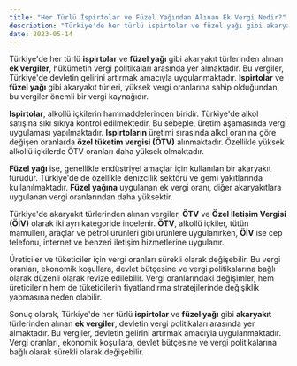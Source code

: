 ```yaml
---
title: "Her Türlü İspirtolar ve Füzel Yağından Alınan Ek Vergi Nedir?"
description: "Türkiye'de her türlü ispirtolar ve füzel yağı gibi akaryakıt türlerinden alınan ek vergiler, hükümetin vergi politikaları arasında yer almaktadır"
date: 2023-05-14
---
```


Türkiye'de her türlü **ispirtolar** ve **füzel yağı** gibi akaryakıt türlerinden alınan **ek vergiler**, hükümetin vergi
politikaları arasında yer almaktadır. Bu vergiler, Türkiye'de devletin gelirini artırmak amacıyla uygulanmaktadır.
**Ispirtolar** ve **füzel yağı** gibi akaryakıt türleri, yüksek vergi oranlarına sahip olduğundan, bu vergiler önemli bir
vergi kaynağıdır.

**Ispirtolar**, alkollü içkilerin hammaddelerinden biridir. Türkiye'de alkol satışına sıkı sıkıya kontrol edilmektedir.
Bu sebeple, üretim aşamasında vergi uygulaması yapılmaktadır. **Ispirtoların** üretimi sırasında alkol oranına göre
değişen oranlarda **özel tüketim vergisi (ÖTV)** alınmaktadır. Özellikle yüksek alkollü içkilerde ÖTV oranları daha
yüksek olmaktadır.

**Füzel yağı** ise, genellikle endüstriyel amaçlar için kullanılan bir akaryakıt türüdür. Türkiye'de de özellikle
denizcilik sektörü ve gemi yakıtlarında kullanılmaktadır. **Füzel yağına** uygulanan ek vergi oranı, diğer akaryakıtlara
uygulanan vergi oranlarından daha yüksektir.

Türkiye'de akaryakıt türlerinden alınan vergiler, **ÖTV** ve **Özel İletişim Vergisi (ÖİV)** olarak iki ayrı kategoride
incelenir. **ÖTV**, alkollü içkiler, tütün mamulleri, araçlar ve petrol ürünleri gibi ürünlere uygulanırken, **ÖİV** ise
cep telefonu, internet ve benzeri iletişim hizmetlerine uygulanır.

Üreticiler ve tüketiciler için vergi oranları sürekli olarak değişebilir. Bu vergi oranları, ekonomik koşullara, devlet
bütçesine ve vergi politikalarına bağlı olarak düzenli olarak revize edilebilir. Vergi oranlarındaki değişimler, hem
üreticilerin hem de tüketicilerin fiyatlandırma stratejilerinde değişiklik yapmasına neden olabilir.

Sonuç olarak, Türkiye'de her türlü **ispirtolar** ve **füzel yağı** gibi **akaryakıt** türlerinden alınan **ek vergiler**,
devletin vergi politikaları arasında yer almaktadır. Bu vergiler, devletin gelirini artırmak amacıyla
uygulanmaktadır. Vergi oranları, ekonomik koşullara, devlet bütçesine ve vergi politikalarına bağlı olarak sürekli
olarak değişebilir.
